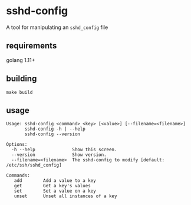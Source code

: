 # sshd-config

A tool for manipulating an `sshd_config` file

## requirements

golang 1.11+

## building

```shell
make build
```

## usage

```
Usage: sshd-config <command> <key> [<value>] [--filename=<filename>]
       sshd-config -h | --help
       sshd-config --version

Options:
  -h --help              Show this screen.
  --version              Show version.
  --filename=<filename>  The sshd-config to modify [default: /etc/ssh/sshd_config]

Commands:
   add        Add a value to a key
   get        Get a key's values
   set        Set a value on a key
   unset      Unset all instances of a key
```